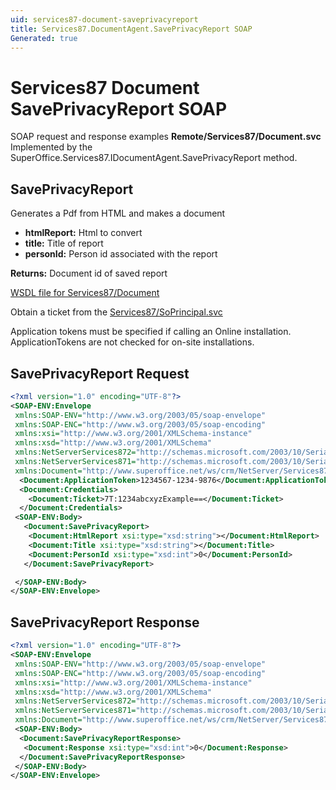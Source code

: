```yaml
---
uid: services87-document-saveprivacyreport
title: Services87.DocumentAgent.SavePrivacyReport SOAP
Generated: true
---
```


# Services87 Document SavePrivacyReport SOAP

SOAP request and response examples **Remote/Services87/Document.svc**
Implemented by the <see cref="M:SuperOffice.Services87.IDocumentAgent.SavePrivacyReport">SuperOffice.Services87.IDocumentAgent.SavePrivacyReport</see> method.

## SavePrivacyReport

Generates a Pdf from HTML and makes a document

* **htmlReport:** Html to convert
* **title:** Title of report
* **personId:** Person id associated with the report

**Returns:** Document id of saved report


[WSDL file for Services87/Document](../Services87-Document.md)

Obtain a ticket from the [Services87/SoPrincipal.svc](../SoPrincipal/SoPrincipal.md)

Application tokens must be specified if calling an Online installation. ApplicationTokens are not checked for on-site installations.

## SavePrivacyReport Request

```xml
<?xml version="1.0" encoding="UTF-8"?>
<SOAP-ENV:Envelope
 xmlns:SOAP-ENV="http://www.w3.org/2003/05/soap-envelope"
 xmlns:SOAP-ENC="http://www.w3.org/2003/05/soap-encoding"
 xmlns:xsi="http://www.w3.org/2001/XMLSchema-instance"
 xmlns:xsd="http://www.w3.org/2001/XMLSchema"
 xmlns:NetServerServices872="http://schemas.microsoft.com/2003/10/Serialization/Arrays"
 xmlns:NetServerServices871="http://schemas.microsoft.com/2003/10/Serialization/"
 xmlns:Document="http://www.superoffice.net/ws/crm/NetServer/Services87">
  <Document:ApplicationToken>1234567-1234-9876</Document:ApplicationToken>
  <Document:Credentials>
    <Document:Ticket>7T:1234abcxyzExample==</Document:Ticket>
  </Document:Credentials>
 <SOAP-ENV:Body>
   <Document:SavePrivacyReport>
    <Document:HtmlReport xsi:type="xsd:string"></Document:HtmlReport>
    <Document:Title xsi:type="xsd:string"></Document:Title>
    <Document:PersonId xsi:type="xsd:int">0</Document:PersonId>
   </Document:SavePrivacyReport>

 </SOAP-ENV:Body>
</SOAP-ENV:Envelope>

```


## SavePrivacyReport Response

```xml
<?xml version="1.0" encoding="UTF-8"?>
<SOAP-ENV:Envelope
 xmlns:SOAP-ENV="http://www.w3.org/2003/05/soap-envelope"
 xmlns:SOAP-ENC="http://www.w3.org/2003/05/soap-encoding"
 xmlns:xsi="http://www.w3.org/2001/XMLSchema-instance"
 xmlns:xsd="http://www.w3.org/2001/XMLSchema"
 xmlns:NetServerServices872="http://schemas.microsoft.com/2003/10/Serialization/Arrays"
 xmlns:NetServerServices871="http://schemas.microsoft.com/2003/10/Serialization/"
 xmlns:Document="http://www.superoffice.net/ws/crm/NetServer/Services87">
 <SOAP-ENV:Body>
  <Document:SavePrivacyReportResponse>
   <Document:Response xsi:type="xsd:int">0</Document:Response>
  </Document:SavePrivacyReportResponse>
 </SOAP-ENV:Body>
</SOAP-ENV:Envelope>

```

